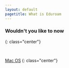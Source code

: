 ```yaml
---
layout: default
pagetitle: What is Eduroam
---
```


### Wouldn't you like to now
{: class="center"}

<br>

[Mac OS](./macos)
{: class="center"}